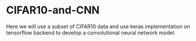 # CIFAR10-and-CNN
Here we will use a subset of CIFAR10 data and use keras implementation on tensorflow backend to develop a convolutional neural network model.

